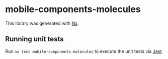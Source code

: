 # mobile-components-molecules

This library was generated with [Nx](https://nx.dev).

## Running unit tests

Run `nx test mobile-components-molecules` to execute the unit tests via [Jest](https://jestjs.io).
